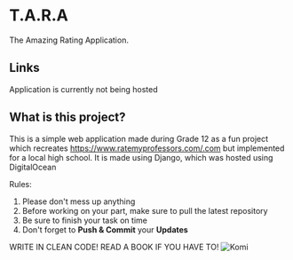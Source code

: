 # T.A.R.A
The Amazing Rating Application.

## Links
Application is currently not being hosted

## What is this project?
This is a simple web application made during Grade 12 as a fun project which recreates https://www.ratemyprofessors.com/.com but implemented for a local high school. It is made using Django, which was hosted using DigitalOcean

Rules:
1. Please don't mess up anything
2. Before working on your part, make sure to pull the latest repository
3. Be sure to finish your task on time
4. Don't forget to **Push & Commit** your **Updates**

WRITE IN CLEAN CODE! READ A BOOK IF YOU HAVE TO!
![Komi](https://user-images.githubusercontent.com/69195029/159204678-745beebf-b1b1-4155-b43e-ea862be7ccb1.png)
